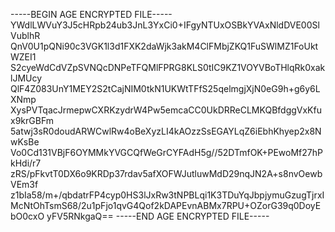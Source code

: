 -----BEGIN AGE ENCRYPTED FILE-----
YWdlLWVuY3J5cHRpb24ub3JnL3YxCi0+IFgyNTUxOSBkYVAxNldDVE00SlVublhR
QnV0U1pQNi90c3VGK1l3d1FXK2daWjk3akM4ClFMbjZKQ1FuSWlMZ1FoUktWZEI1
S2cyeWdCdVZpSVNQcDNPeTFQMlFPRG8KLS0tIC9KZ1VOYVBoTHlqRk0xaklJMUcy
QlF4Z083UnY1MEY2S2tCajNIM0tkN1UKWtTFfS25qelmgjXjN0eG9h+g6y6LXNmp
XysPVTqacJrmepwCXRKzydrW4Pw5emcaCC0UkDRReCLMKQBfdggVxKfux9krGBFm
5atwj3sR0doudARWCwlRw4oBeXyzLI4kAOzzSsEGAYLqZ6iEbhKhyep2x8NwKsBe
Vo0Cd131VBjF6OYMMkYVGCQfWeGrCYFAdH5g//52DTmfOK+PEwoMf27hPkHdi/r7
zRS/pFkvtT0DX6o9KRDp37rdav5afXOFWJutluwMdD29nqJN2A+s8nvOewbVEm3f
z1bIa58/m+/qbdatrFP4cyp0HS3lJxRw3tNPBLqi1K3TDuYqJbpjymuGzugTjrxI
McNtOhTsmS68/2u1pFjo1qvG4Qof2kDAPEvnABMx7RPU+OZorG39q0DoyEbO0cxO
yFV5RNkgaQ==
-----END AGE ENCRYPTED FILE-----
